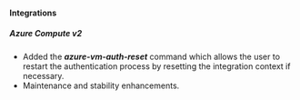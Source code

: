 
#### Integrations

##### Azure Compute v2

- Added the ***azure-vm-auth-reset*** command which allows the user to restart the authentication process by resetting the integration context if necessary.
- Maintenance and stability enhancements.